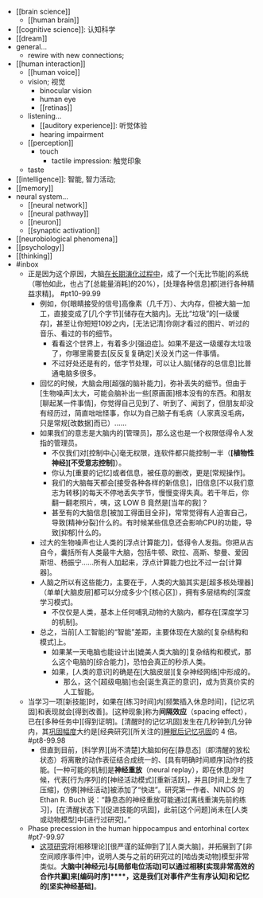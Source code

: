 - [[brain science]]
    - [[human brain]]
- [[cognitive science]]: 认知科学
- [[dream]]
- general...
    - rewire with new connections;
- [[human interaction]]
    - [[human voice]]
    - vision; 视觉
        - binocular vision
        - human eye
        - [[retinas]]
    - listening...
        - [[auditory experience]]: 听觉体验
        - hearing impairment
    - [[perception]]
        - touch
            - tactile impression: 触觉印象 
    - taste
- [[intelligence]]: 智能, 智力活动;
- [[memory]]
- neural system...
    - [[neural network]]
    - [[neural pathway]]
    - [[neuron]]
    - [[synaptic activation]]
- [[neurobiological phenomena]]
- [[psychology]]
- [[thinking]]
- #inbox
    - 正是因为这个原因，大脑[在长期演化过程中](https://www.zhihu.com/question/404006982/answer/1929042662)，成了一个[无比节能]的系统（哪怕如此，也占了[总能量消耗]的20%），[处理各种信息]都[进行各种精益求精]。 #pt10-99.99
        - 例如，你[眼睛接受的信号]高像素（几千万）、大内存，但被大脑一加工，直接变成了[几个字节][储存在大脑内]。无比“垃圾”的[一级缓存]，甚至让你短短10妙之内，[无法记清]你刚才看过的图片、听过的音乐、看过的书的细节。
            - 看看这个世界上，有着多少[强迫症]。如果不是这一级缓存太垃圾了，你哪里需要去[反反复复确定]关没关门这一件事情。
            - 不过好处还是有的，低字节处理，可以让人脑[储存的总信息]比普通电脑多很多。
        - 回忆的时候，大脑会用[超强的脑补能力]，弥补丢失的细节。但由于[生物噪声]太大，可能会脑补出一些[原画面]根本没有的东西。和朋友[聊起某一件事情]，你觉得自己见到了、听到了、闻到了，但朋友却没有经历过，简直咄咄怪事，你以为自己脑子有毛病（人家真没毛病，只是常规[改数据]而已）……
        - 如果我们的意志是大脑内的[管理员]，那么这也是一个权限低得令人发指的管理员。
            - 不仅我们对[控制中心]毫无权限，连软件都只能控制一半（**[植物性神经][不受意志控制]**）。
            - 你认为[重要的记忆]或者信息，被任意的删改，更是[常规操作]。
            - 我们的大脑每天都会[接受各种各样的新信息]，旧信息[不以我们意志为转移]的每天不停地丢失字节，慢慢变得失真。若干年后，你翻一翻老照片，咦，这 LOW B 竟然是[当年的我]？
            - 甚至有的大脑信息[被加工得面目全非]，常常觉得有人迫害自己，导致[精神分裂]什么的。有时候某些信息还会影响CPU的功能，导致[抑郁]什么的。
        - 过大的生物噪声也让人类的[浮点计算能力]，低得令人发指。你把从古自今，囊括所有人类最牛大脑，包括牛顿、欧拉、高斯、黎曼、爱因斯坦、杨振宁……所有人加起来，浮点计算能力也比不过一台[计算器]。
        - 人脑之所以有这些能力，主要在于，人类的大脑其实是[超多核处理器]（单单[大脑皮层]都可以分成多少个[核心区]），拥有多层结构的[深度学习模式]。
            - 不仅仅是人类，基本上任何哺乳动物的大脑内，都存在[深度学习的机制]。
        - 总之，当前[人工智能]的“智能”差距，主要体现在大脑的[复杂结构和模式]上。
            - 如果某一天电脑也能设计出[媲美人类大脑的]复杂结构和模式，那么这个电脑的[综合能力]，恐怕会真正的秒杀人类。
            - 如果，[人类的意识]的确是在[大脑皮层][复杂神经网络]中形成的。
                - 那么，这个[超级电脑]也会[诞生真正的意识]，成为货真价实的人工智能。
    - 当学习一项[新技能]时，如果在[练习时间]内[频繁插入休息时间]，[记忆巩固]和表现就会[得到改善]。[这种现象]称为**间隔效应**（spacing effect），已在[多种任务中][得到证明]。[清醒时的记忆巩固]发生在几秒钟到几分钟内，其[巩固幅度](https://eurekalert.org/pub_releases/2021-06/cp-hbr060321.php)大约是[经典研究][所关注的][睡眠后记忆巩固](https://mp.weixin.qq.com/s/SkSWua39vosRdwmesw6D9Q)的 4 倍。 #pt8-99.98
        - 但直到目前，[科学界][尚不清楚]大脑如何在[静息态]（即清醒的放松状态）将离散的动作表征结合成统一的、[具有明确时间顺序]动作的技能。[一种可能的机制]是**神经重放**（neural replay），即在休息的时候，代表[行为序列]的[神经活动模式][重新活跃]，并且[时间上发生了压缩]，仿佛[神经活动]被添加了“快进”。研究第一作者、NINDS 的 Ethan R. Buch 说：“静息态的神经重放可能通过[离线重演先前的练习]，[在清醒状态下][促进技能的巩固]，此前[这个问题]尚未在[人类或动物模型]中[进行过研究]。”
    - Phase precession in the human hippocampus and entorhinal cortex #pt7-99.97
        - [这项研究](https://www.linkresearcher.com/theses/763e68cf-3b85-4a2e-9cb6-8a3eedbfdc5a)将[相移理论][很严谨的延伸到了][人类大脑]，并拓展到了[非空间顺序事件]中，说明人类与之前的研究过的[啮齿类动物]模型非常类似。**大脑中[神经元]与[局部电位活动]可以通过相移[实现非常高效的合作共赢]来[编码时序]****，这是我们[对事件产生有序认知]和记忆的[坚实神经基础]**。
